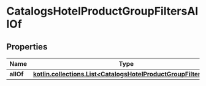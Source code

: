 
# CatalogsHotelProductGroupFiltersAllOf

## Properties
Name | Type | Description | Notes
------------ | ------------- | ------------- | -------------
**allOf** | [**kotlin.collections.List&lt;CatalogsHotelProductGroupFilterKeys&gt;**](CatalogsHotelProductGroupFilterKeys.md) |  | 



